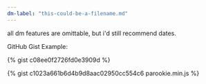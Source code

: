```yaml
---
dm-label: "this-could-be-a-filename.md"
---
```


all dm features are omittable, but i'd still recommend dates.

GitHub Gist Example:

{% gist c08ee0f2726fd0e3909d %}

{% gist c1023a661b6d4b9d8aac02950cc554c6 parookie.min.js %}
